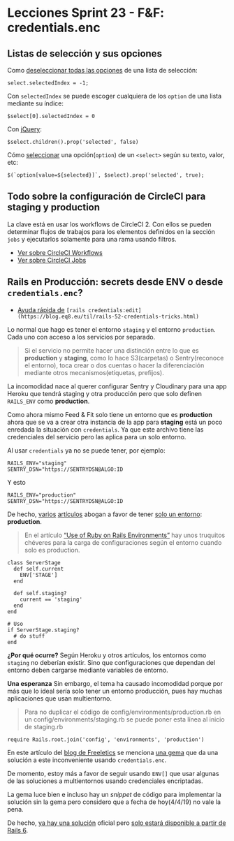 # Lecciones Sprint 23 - F&F: credentials.enc

## Listas de selección y sus opciones

Como [deseleccionar todas las opciones](https://stackoverflow.com/questions/2580960/deselect-all-options-in-multiple-select-with-1-option/27949208#27949208) de una lista de selección:


    select.selectedIndex = -1;

Con `selectedIndex` se puede escoger cualquiera de los `option` de una lista mediante su índice:


    $select[0].selectedIndex = 0

Con [jQuery](https://stackoverflow.com/questions/2254736/quick-way-to-clear-all-selections-on-a-multiselect-enabled-select-with-jquery/2254755#2254755):


    $select.children().prop('selected', false)

Cómo [seleccionar](https://stackoverflow.com/questions/314636/how-do-you-select-a-particular-option-in-a-select-element-in-jquery/6068322#6068322) una opción(`option`) de un `<select>` según su texto, valor, etc:


    $(`option[value=${selected}]`, $select).prop('selected', true);


## Todo sobre la configuración de CircleCI para staging y production

La clave está en usar los workflows de CircleCI 2. Con ellos se pueden determinar flujos de trabajos para los elementos definidos en la sección `jobs` y ejecutarlos solamente para una rama usando filtros.


- [Ver sobre CircleCI Workflows](https://circleci.com/docs/2.0/workflows/#scheduling-a-workflow)
- [Ver sobre CircleCI Jobs](https://circleci.com/docs/2.0/configuration-reference/#jobs)
## Rails en Producción: secrets desde ENV o desde `credentials.enc`?


- [Ayuda rápida de](https://blog.eq8.eu/til/rails-52-credentials-tricks.html) `[rails credentials:edit](https://blog.eq8.eu/til/rails-52-credentials-tricks.html)`

Lo normal que hago es tener el entorno `staging` y el entorno `production`. Cada uno con acceso a los servicios por separado.


> Si el servicio no permite hacer una distinción entre lo que es **production** y **staging**, como lo hace S3(carpetas) o Sentry(reconoce el entorno), toca crear o dos cuentas o hacer la diferenciación mediante otros mecanismos(etiquetas, prefijos).

La incomodidad nace al querer configurar Sentry y Cloudinary para una app Heroku que tendrá staging y otra producción pero que solo definen `RAILS_ENV` como **production**.

Como ahora mismo Feed & Fit solo tiene un entorno que es **production** ahora que se va a crear otra instancia de la app para **staging** está un poco enredada la situación con `credentials`. Ya que este archivo tiene las credenciales del servicio pero las aplica para un solo entorno.

Al usar `credentials` ya no se puede tener, por ejemplo:


    RAILS_ENV="staging"
    SENTRY_DSN="https://SENTRYDSN@ALGO:ID

Y esto


    RAILS_ENV="production"
    SENTRY_DSN="https://SENTRYDSN@ALGO:ID

De hecho, [varios](https://devcenter.heroku.com/articles/deploying-to-a-custom-rails-environment) [artículos](https://medium.com/@rdsubhas/ruby-in-production-lessons-learned-36d7ab726d99) abogan a favor de tener [solo un entorno](http://teotti.com/use-of-rails-environments/): **production**.


> En el artículo [“Use of Ruby on Rails Environments”](http://teotti.com/use-of-rails-environments/) hay unos truquitos chéveres para la carga de configuraciones según el entorno cuando solo es production.


    class ServerStage
      def self.current
        ENV['STAGE']
      end
    
      def self.staging?
        current == 'staging'
      end
    end
    
    # Uso
    if ServerStage.staging?
      # do stuff
    end

**¿Por qué ocurre?**
Según Heroku y otros artículos, los entornos como `staging` no deberían existir. Sino que configuraciones que dependan del entorno deben cargarse mediante variables de entorno.

**Una esperanza**
Sin embargo, el tema ha causado incomodidad porque por más que lo ideal sería solo tener un entorno producción, pues hay muchas aplicaciones que usan multientorno.


> Para no duplicar el código de config/environments/production.rb en un config/environments/staging.rb se puede poner esta línea al inicio de staging.rb


    require Rails.root.join('config', 'environments', 'production')

En este artículo del [blog de Freeletics](https://freeletics.engineering/2018/04/04/creds-multi-environment-credentials.html) se menciona [una gema](https://github.com/freeletics/creds) que da una solución a este inconveniente usando `credentials.enc`.

De momento, estoy más a favor de seguir usando `ENV[]` que usar algunas de las soluciones a multientornos usando credenciales encriptadas.

La gema luce bien e incluso hay un *snippet*  de código para implementar la solución sin la gema pero considero que a fecha de hoy(4/4/19) no vale la pena.

De hecho, [ya hay una solución](https://github.com/rails/rails/pull/33521) oficial pero [solo estará disponible a partir de Rails 6](https://github.com/rails/rails/pull/33521#issuecomment-423672106).

